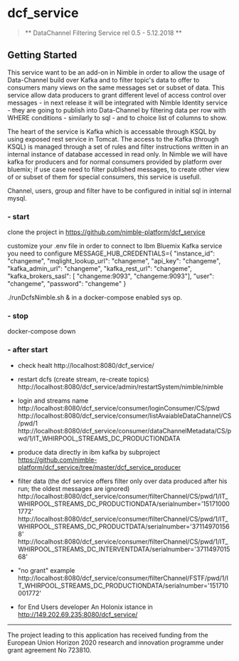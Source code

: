 # dcf_service

> ** DataChannel Filtering Service rel 0.5 - 5.12.2018 **



<a name="getting-started"></a>
## Getting Started
This service want to be an add-on in Nimble in order to allow the usage of Data-Channel build over Kafka and to filter topic's data to offer to consumers many views on the same messages set or subset of data.
This service allow data producers to grant different level of access control over messages - in next release it will be integrated with Nimble Identity service - they are going to publish into Data-Channel by filtering data per row with WHERE conditions - similarly to sql - and to choice list of  columns to show.

The heart of the service is Kafka which is accessable through KSQL by using exposed rest service  in Tomcat. The access to the Kafka (through KSQL) is managed through a set of rules and filter instructions written in an internal instance of database accessed in read only. In Nimble we will have kafka for producers and for normal consumers provided by platform over bluemix; if use case need to filter published messages, to create other view of or subset of them for special consumers, this service is usefull.

Channel, users, group and filter have to be configured in initial sql in internal mysql.

### - start
clone the project in https://github.com/nimble-platform/dcf_service

customize your .env file
in order to connect to Ibm Bluemix Kafka service you need to configure
MESSAGE_HUB_CREDENTIALS={   "instance_id": "changeme",   "mqlight_lookup_url": "changeme",   "api_key": "changeme",   "kafka_admin_url": "changeme",   "kafka_rest_url": "changeme",   "kafka_brokers_sasl": [     "changeme:9093",     "changeme:9093"],   "user": "changeme",   "password": "changeme" }

./runDcfsNimble.sh &
   in a docker-compose enabled sys op.

### - stop
docker-compose down

### - after start

- check healt
http://localhost:8080/dcf_service/

- restart dcfs (create stream, re-create topics)
http://localhost:8080/dcf_service/admin/restartSystem/nimble/nimble

- login and streams name
http://localhost:8080/dcf_service/consumer/loginConsumer/CS/pwd
http://localhost:8080/dcf_service/consumer/listAvaiableDataChannel/CS/pwd/1
http://localhost:8080/dcf_service/consumer/dataChannelMetadata/CS/pwd/1/IT_WHIRPOOL_STREAMS_DC_PRODUCTIONDATA

- produce data
directly in ibm kafka by subproject https://github.com/nimble-platform/dcf_service/tree/master/dcf_service_producer

- filter data (the dcf service offers filter only over data produced after his run; the oldest messages are ignored)
http://localhost:8080/dcf_service/consumer/filterChannel/CS/pwd/1/IT_WHIRPOOL_STREAMS_DC_PRODUCTIONDATA/serialnumber='151710001772'
http://localhost:8080/dcf_service/consumer/filterChannel/CS/pwd/1/IT_WHIRPOOL_STREAMS_DC_PRODUCTDATA/serialnumber='371149701568'
http://localhost:8080/dcf_service/consumer/filterChannel/CS/pwd/1/IT_WHIRPOOL_STREAMS_DC_INTERVENTDATA/serialnumber='371149701568'

- "no grant" example
http://localhost:8080/dcf_service/consumer/filterChannel/FSTF/pwd/1/IT_WHIRPOOL_STREAMS_DC_PRODUCTIONDATA/serialnumber='151710001772'


- for End Users developer
An Holonix istance in http://149.202.69.235:8080/dcf_service/

 ---
The project leading to this application has received funding from the European Union Horizon 2020 research and innovation programme under grant agreement No 723810.